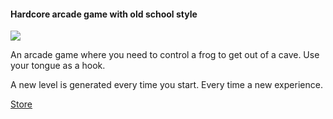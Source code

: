 ####  Hardcore arcade game with old school style
 
[![](https://avatars.mds.yandex.net/get-games/1890793/2a0000018811c86639ebc3725c767b59e140/default526x314)](https://avatars.mds.yandex.net/get-games/1890793/2a0000018811c86639ebc3725c767b59e140/default526x314)

An arcade game where you need to control a frog to get out of a cave.
Use your tongue as a hook.

A new level is generated every time you start. Every time a new experience.

[Store](https://play.google.com/store/apps/details?id=com.FlyFrogStudio.HookFrogRoguelike&hl=ru "Store")
